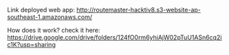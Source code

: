 Link deployed web app: http://routemaster-hacktiv8.s3-website-ap-southeast-1.amazonaws.com/

How does it work? check it here: https://drive.google.com/drive/folders/124fO0rm6yhiAjW02pTuU1ASn6cq2ic1K?usp=sharing
